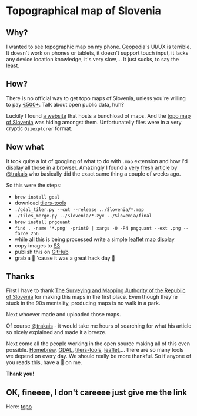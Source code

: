 # Topographical map of Slovenia

## Why?

I wanted to see topographic map on my phone. [Geopedia](http://www.geopedia.si/?params=T130_vT_b4#T130_x499072_y112072_s9_b4)'s UI/UX is terrible. It doesn't work on phones or tablets, it doesn't support touch input, it lacks any device location knowledge, it's very slow,… It just sucks, to say the least.

## How?

There is no official way to get topo maps of Slovenia, unless you're willing to pay [€500+](http://www.e-prostor.gov.si/fileadmin/narocanje/Tabela_stevila_enot_in_tock.pdf). Talk about open public data, huh?

Luckily I found [a website](http://mapy.mk.cvut.cz/) that hosts a bunchload of maps. And the [topo map of Slovenia](http://mapy.mk.cvut.cz/list/data/Slovinsko-Slovenia/Slovenia) was hiding amongst them. Unfortunatelly files were in a very cryptic `Oziexplorer` format.

## Now what

It took quite a lot of googling of what to do with `.map` extension and how I'd display all those in a browser. Amazingly I found a [very fresh article](http://www.normis.info/blog/2014/4/2/how-to-calibrate-maps) by [@trakais](https://github.com/trakais) who basically did the exact same thing a couple of weeks ago.

So this were the steps:
- `brew install gdal`
- download [tilers-tools](https://code.google.com/p/tilers-tools/)
- `./gdal_tiler.py --cut --release ../Slovenia/*.map`
- `./tiles_merge.py ../Slovenia/*.zyx ../Slovenia/final`
- `brew install pngquant`
- `find . -name '*.png' -print0 | xargs -0 -P4 pngquant --ext .png --force 256`
- while all this is being processed write a simple [leaflet](http://leafletjs.com/) [map display](js/map.coffee)
- copy images to [S3](https://aws.amazon.com/s3/)
- publish this on [GitHub](http://github.com/)
- grab a :beer: 'cause it was a great hack day :tada:

## Thanks

First I have to thank [The Surveying and Mapping Authority of the Republic of Slovenia](http://www.gu.gov.si/en/) for making this maps in the first place. Even though they're stuck in the 90s mentality, producing maps is no walk in a park.

Next whoever made and uploaded those maps.

Of course [@trakais](https://github.com/trakais) - it would take me hours of searching for what his article so nicely explained and made it a breeze.

Next come all the people working in the open source making all of this even possible. [Homebrew](http://brew.sh/), [GDAL](http://www.gdal.org/), [tilers-tools](https://code.google.com/p/tilers-tools/), [leaflet](http://leafletjs.com/),… there are so many tools we depend on every day. We should really be more thankful. So if anyone of you reads this, have a :tropical_drink: on me.

**Thank you!**

## OK, fineeee, I don't careeee just give me the link

Here: [topo](http://mrfoto.github.io/topo)
